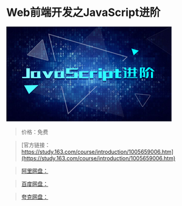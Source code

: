 # Web前端开发之JavaScript进阶

![img](../../../assets/study163/free/d0c084f1-2dce-4b22-bab5-732c67f354cb.jpg)

> 价格：免费

> [官方链接：https://study.163.com/course/introduction/1005659006.htm](https://study.163.com/course/introduction/1005659006.htm)

> [阿里网盘：]()

> [百度网盘：]()

> [夸克网盘：]()
